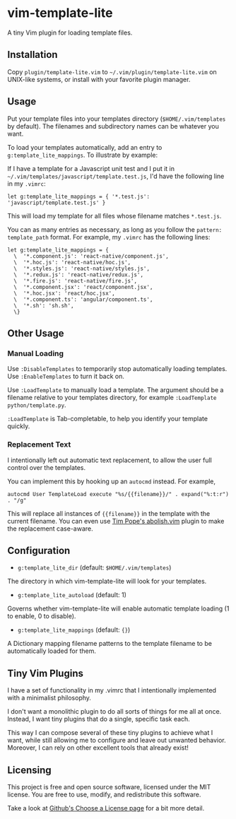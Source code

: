# vim-template-lite

A tiny Vim plugin for loading template files.

## Installation

Copy `plugin/template-lite.vim` to `~/.vim/plugin/template-lite.vim` on
UNIX-like systems, or install with your favorite plugin manager.

## Usage

Put your template files into your templates directory (`$HOME/.vim/templates` by
default). The filenames and subdirectory names can be whatever you want.

To load your templates automatically, add an entry to
`g:template_lite_mappings`. To illustrate by example:

If I have a template for a Javascript unit test and I put it in
`~/.vim/templates/javascript/template.test.js`, I'd have the following line in
my `.vimrc`:

```vim
let g:template_lite_mappings = { '*.test.js': 'javascript/template.test.js' }
```

This will load my template for all files whose filename matches `*.test.js`.

You can as many entries as necessary, as long as you follow the `pattern:
template_path` format. For example, my `.vimrc` has the following lines:

```vim
let g:template_lite_mappings = {
  \  '*.component.js': 'react-native/component.js',
  \  '*.hoc.js': 'react-native/hoc.js',
  \  '*.styles.js': 'react-native/styles.js',
  \  '*.redux.js': 'react-native/redux.js',
  \  '*.fire.js': 'react-native/fire.js',
  \  '*.component.jsx': 'react/component.jsx',
  \  '*.hoc.jsx': 'react/hoc.jsx',
  \  '*.component.ts': 'angular/component.ts',
  \  '*.sh': 'sh.sh',
  \}
```

## Other Usage

### Manual Loading

Use `:DisableTemplates` to temporarily stop automatically loading templates. Use
`:EnableTemplates` to turn it back on.

Use `:LoadTemplate` to manually load a template. The argument should be a
filename relative to your templates directory, for example `:LoadTemplate
python/template.py`.

`:LoadTemplate` is Tab-completable, to help you identify your template quickly.

### Replacement Text

I intentionally left out automatic text replacement, to allow the user full
control over the templates.

You can implement this by hooking up an `autocmd` instead. For example,

```vim
autocmd User TemplateLoad execute "%s/{{filename}}/" . expand("%:t:r") . "/g"
```

This will replace all instances of `{{filename}}` in the template with the
current filename. You can even use [Tim Pope's
abolish.vim](https://github.com/tpope/tpope-vim-abolish) plugin to make the
replacement case-aware.

## Configuration

- `g:template_lite_dir` (default: `$HOME/.vim/templates`)

The directory in which vim-template-lite will look for your templates.

- `g:template_lite_autoload` (default: 1)

Governs whether vim-template-lite will enable automatic template loading (1 to
enable, 0 to disable).

- `g:template_lite_mappings` (default: `{}`)

A Dictionary mapping filename patterns to the template filename to be
automatically loaded for them.

## Tiny Vim Plugins

I have a set of functionality in my .vimrc that I intentionally implemented with
a minimalist philosophy.

I don't want a monolithic plugin to do all sorts of things for me all at once.
Instead, I want tiny plugins that do a single, specific task each.

This way I can compose several of these tiny plugins to achieve what I want,
while still allowing me to configure and leave out unwanted behavior. Moreover,
I can rely on other excellent tools that already exist!

## Licensing

This project is free and open source software, licensed under the MIT license.
You are free to use, modify, and redistribute this software.

Take a look at [Github's Choose a License page](https://choosealicense.com/licenses/mit/) for a bit more detail.
